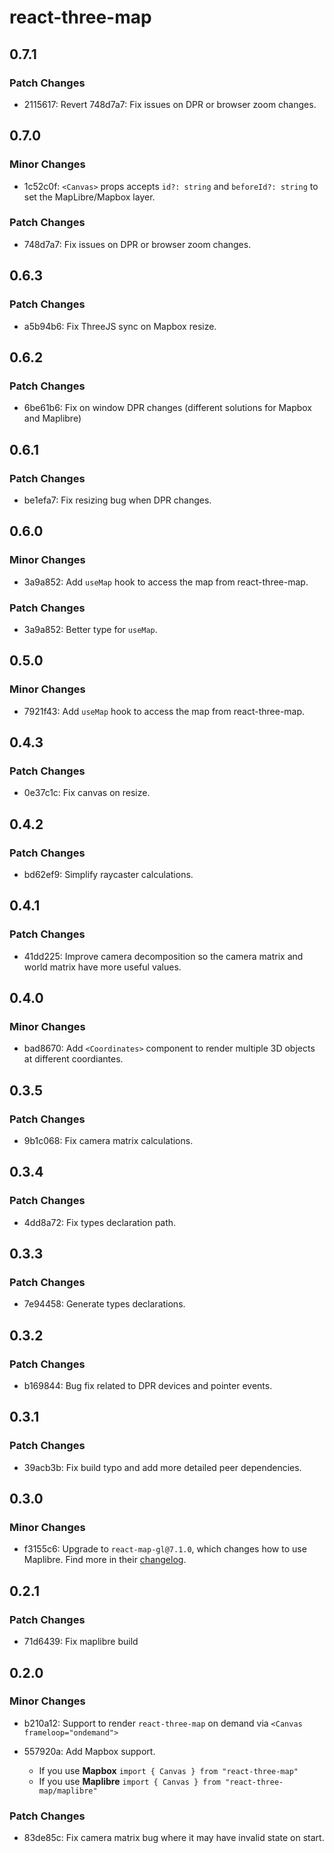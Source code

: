 # react-three-map

## 0.7.1

### Patch Changes

- 2115617: Revert 748d7a7: Fix issues on DPR or browser zoom changes.

## 0.7.0

### Minor Changes

- 1c52c0f: `<Canvas>` props accepts `id?: string` and `beforeId?: string` to set the MapLibre/Mapbox layer.

### Patch Changes

- 748d7a7: Fix issues on DPR or browser zoom changes.

## 0.6.3

### Patch Changes

- a5b94b6: Fix ThreeJS sync on Mapbox resize.

## 0.6.2

### Patch Changes

- 6be61b6: Fix on window DPR changes (different solutions for Mapbox and Maplibre)

## 0.6.1

### Patch Changes

- be1efa7: Fix resizing bug when DPR changes.

## 0.6.0

### Minor Changes

- 3a9a852: Add `useMap` hook to access the map from react-three-map.

### Patch Changes

- 3a9a852: Better type for `useMap`.

## 0.5.0

### Minor Changes

- 7921f43: Add `useMap` hook to access the map from react-three-map.

## 0.4.3

### Patch Changes

- 0e37c1c: Fix canvas on resize.

## 0.4.2

### Patch Changes

- bd62ef9: Simplify raycaster calculations.

## 0.4.1

### Patch Changes

- 41dd225: Improve camera decomposition so the camera matrix and world matrix have more useful values.

## 0.4.0

### Minor Changes

- bad8670: Add `<Coordinates>` component to render multiple 3D objects at different coordiantes.

## 0.3.5

### Patch Changes

- 9b1c068: Fix camera matrix calculations.

## 0.3.4

### Patch Changes

- 4dd8a72: Fix types declaration path.

## 0.3.3

### Patch Changes

- 7e94458: Generate types declarations.

## 0.3.2

### Patch Changes

- b169844: Bug fix related to DPR devices and pointer events.

## 0.3.1

### Patch Changes

- 39acb3b: Fix build typo and add more detailed peer dependencies.

## 0.3.0

### Minor Changes

- f3155c6: Upgrade to `react-map-gl@7.1.0`, which changes how to use Maplibre. Find more in their [changelog](https://github.com/visgl/react-map-gl/releases/tag/v7.1.0).

## 0.2.1

### Patch Changes

- 71d6439: Fix maplibre build

## 0.2.0

### Minor Changes

- b210a12: Support to render `react-three-map` on demand via `<Canvas frameloop="ondemand">`
- 557920a: Add Mapbox support.

  - If you use **Mapbox** `import { Canvas } from "react-three-map"`
  - If you use **Maplibre** `import { Canvas } from "react-three-map/maplibre"`

### Patch Changes

- 83de85c: Fix camera matrix bug where it may have invalid state on start.
